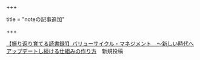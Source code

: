 +++

title = "noteの記事追加"

+++

[【振り返り育てる読書録1】バリューサイクル・マネジメント　～新しい時代へアップデートし続ける仕組みの作り方](https://note.com/nazono_obasan/n/n34d4e5d65c71)　新規投稿
